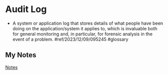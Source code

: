 # Audit Log
- A system or application log that stores details of what people have been doing on the application/system it applies to, which is invaluable both for general monitoring and, in particular, for forensic analysis in the event of a problem. #ref/2023/12/09/095245 #glossary
## My Notes
[Notes](mynotes/audit-log-notes.md)
